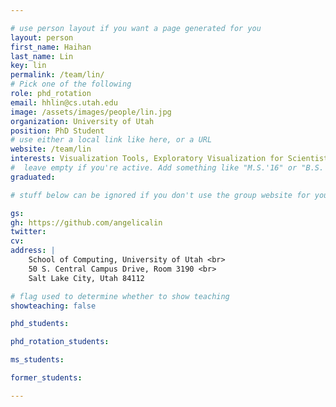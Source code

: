 ```yaml
---

# use person layout if you want a page generated for you
layout: person
first_name: Haihan
last_name: Lin
key: lin
permalink: /team/lin/
# Pick one of the following
role: phd_rotation 
email: hhlin@cs.utah.edu
image: /assets/images/people/lin.jpg
organization: University of Utah
position: PhD Student
# use either a local link like here, or a URL
website: /team/lin
interests: Visualization Tools, Exploratory Visualization for Scientists, Computer Graphics
#  leave empty if you're active. Add something like "M.S.'16" or "B.S.'17" if you got a degree while at VDL. Add "N" if you left VDS before you got a degree.
graduated: 

# stuff below can be ignored if you don't use the group website for your private website

gs: 
gh: https://github.com/angelicalin
twitter: 
cv: 
address: |
    School of Computing, University of Utah <br>
    50 S. Central Campus Drive, Room 3190 <br>
    Salt Lake City, Utah 84112

# flag used to determine whether to show teaching
showteaching: false

phd_students:

phd_rotation_students:

ms_students:

former_students:

---
```

